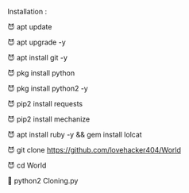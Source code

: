 Installation :

😈 apt update

😈 apt upgrade -y

😈 apt install git -y

😈 pkg install python

😈 pkg install python2 -y

😈 pip2 install requests

😈 pip2 install mechanize

😈 apt install ruby -y && gem install lolcat

😈 git clone https://github.com/lovehacker404/World

😈 cd World

👾 python2 Cloning.py
